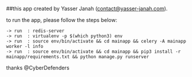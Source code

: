 

##this app created by Yasser Janah (contact@yasser-janah.com).

to run the app, please follow the steps below:

	-> run  : redis-server
	-> run  : virtualenv -p $(which python3) env
	-> run  : source env/bin/activate && cd mainapp && celery -A mainapp worker -l info
	-> run  : source env/bin/activate && cd mainapp && pip3 install -r mainapp/requirements.txt && python manage.py runserver

thanks @CyberDefenders
